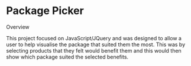# Package Picker

Overview

This project focused on JavaScript/JQuery and was designed to allow a user to help visualise the package that suited them the most.  This was by selecting products that they felt would benefit them and this would then show which package suited the selected benefits. 
